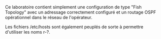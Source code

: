    Ce laboratoire contient simplement une configuration de type
"Fish Topology" avec un adressage correctement configuré et un
routage OSPF opérationnel dans le réseau de l'opérateur.

   Les fichiers /etc/hosts sont également peuplés de sorte à
permettre d'utiliser les noms r-?.

